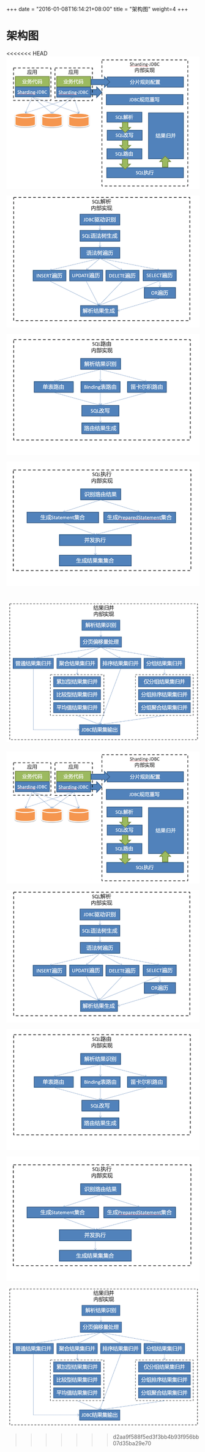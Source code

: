+++
date = "2016-01-08T16:14:21+08:00"
title = "架构图"
weight=4
+++
# 架构图

<<<<<<< HEAD
![整体架构图1](img/architecture.png)

![SQL解析](img/parse.png)

![SQL路由](img/route.png)

![SQL执行](img/execute.png)

![结果归并](img/merge.png)
=======
![整体架构图1](../img/architecture.png)

![SQL解析](../img/parse.png)

![SQL路由](../img/route.png)

![SQL执行](../img/execute.png)

![结果归并](../img/merge.png)
>>>>>>> d2aa9f588f5ed3f3bb4b93f956bb07d35ba29e70
